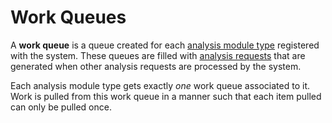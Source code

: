 # Work Queues

A **work queue** is a queue created for each [analysis module type](analysis_module_type.md) registered with the system. These queues are filled with [analysis requests](analysis_requests.md) that are generated when other analysis requests are processed by the system.

Each analysis module type gets exactly *one* work queue associated to it. Work is pulled from this work queue in a manner such that each item pulled can only be pulled once.